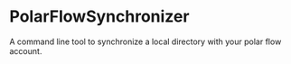 PolarFlowSynchronizer
=====================

A command line tool to synchronize a local directory with your polar flow account.
